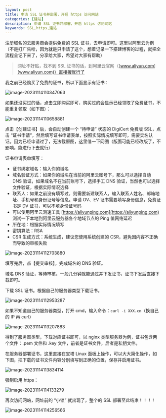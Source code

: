 ```yaml
---
layout: post
title: 申请 SSL 证书并部署，开启 https 访问网站
categories: [建站]
description: 申请 SSL 证书并部署，开启 https 访问网站
keywords: SSL,https,建站
---
```


注册域名的云服务商会提供免费的 SSL 证书，去申请即可。这里以阿里云为例（不是打广告哈，因为就是只申请了这个，想着记录一下搭建博客的过程，就把全流程全记下来了，分享给大家，希望对大家有帮助）

> 网址不好贴，找不到 SSL 证书的话，到阿里云官网（[www.aliyun.com](www.aliyun.com)）直接搜就行了

我之前已经购买了免费的证书，所以下面显示有证书：

![image-20231114110347063](https://cdn.jsdelivr.net/gh/isanthree/blog-gallery/pic/image-20231114110347063.png)

如果还没买过的话，点击立即购买即可，购买过的会显示已经领取了免费证书，不能重复领取（如下图）：

![image-20231114110658881](https://cdn.jsdelivr.net/gh/isanthree/blog-gallery/pic/image-20231114110658881.png)

点击【创建证书】后，会自动创建一个 “待申请” 状态的 DigiCert 免费版 SSL，点击 “证书申请”，然后填写证书申请表单，按照实际情况填写即可，需要实名认证。因为已经申请过了，无法截原图，这里借一下网图（版面可能已经改版了，不影响，能进行下去就行）

证书申请表单填写：

- 证书绑定域名：输入你的域名
- 域名验证方式：如果你的域名在当前的阿里云账号下，那么可以选择自动 DNS 验证，如果域名不在当前账号下，选择手工 DNS 验证，当然也可以选择文件验证，根据实际情况选择
- 联系人：如果之前没有填写过，则需要新建联系人，输入联系人姓名、邮箱地址、手机号和身份证号等信息。申请 OV、EV 证书需要填写身份信息，免费证书是 DV 证书，可以不填身份证号码
- 可以使用阿里云测速工具 [https://aliyunping.com](https://aliyunping.com) 测试一下本地到阿里云服务器各个地域节点的 Ping 值网络延迟
- 所在地：根据实际情况填写
- 密钥算法：RSA
- CSR 生成方式：系统生成，建议您使用系统创建的 CSR，避免因内容不正确而导致的审核失败

![image-20231114112703880](https://cdn.jsdelivr.net/gh/isanthree/blog-gallery/pic/image-20231114112703880.png)

填写完后，点【提交审核】，完成域名的 DNS 验证。

域名 DNS 验证，等待审核，一般几分钟就能通过并下发证书，证书下发后直接下载即可。

下载 SSL 证书。根据自己的服务器类型下载证书。

![image-20231114112953287](https://cdn.jsdelivr.net/gh/isanthree/blog-gallery/pic/image-20231114112953287.png)

如果不知道自己的服务器类型，打开 cmd，输入命令：`curl -i XXX.cn`（换自己的 IP 再 curl）

![image-20231114113207883](https://cdn.jsdelivr.net/gh/isanthree/blog-gallery/pic/image-20231114113207883.png)

得到了服务器类型，下载对应证书即可，以 nginx 类型服务器为例，证书包含两个文件：.pem 文件和 .key 文件，前者是证书文件，后者是私钥文件。

在服务器部署证书，这里直接在宝塔 Linux 面板上操作，可以大大简化操作，如下图，把下载的证书文件内容分别填写到正确的位置，保存并启用证书。

![image-20231114113834114](https://cdn.jsdelivr.net/gh/isanthree/blog-gallery/pic/image-20231114113834114.png)

强制启用 https：

![image-20231114114133279](https://cdn.jsdelivr.net/gh/isanthree/blog-gallery/pic/image-20231114114133279.png)

再次访问网站，网址前的 “小锁” 就出现了，整个的 SSL 部署至此结束！！！！

![image-20231114114256566](https://cdn.jsdelivr.net/gh/isanthree/blog-gallery/pic/image-20231114114256566.png)
